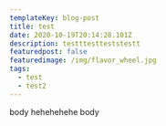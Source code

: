 ```yaml
---
templateKey: blog-post
title: test
date: 2020-10-19T20:14:28.101Z
description: testttestteststestt
featuredpost: false
featuredimage: /img/flavor_wheel.jpg
tags:
  - test
  - test2
---
```

body hehehehehe body